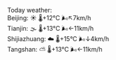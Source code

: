 Today weather:  
Beijing: ☀️   🌡️+12°C 🌬️↖7km/h  
Tianjin: 🌫  🌡️+13°C 🌬️←11km/h  
Shijiazhuang: ☁️   🌡️+15°C 🌬️↓4km/h  
Tangshan: ⛅️  🌡️+13°C 🌬️←11km/h  
